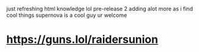 just refreshing html knowledge lol
pre-release 2
adding alot more as i find cool things
supernova is a cool guy
ur welcome
# https://guns.lol/raidersunion
